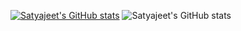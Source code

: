 [![Satyajeet's GitHub stats](https://github-readme-stats.vercel.app/api?username=satyajeetmohite)](https://github.com/anuraghazra/github-readme-stats)
![Satyajeet's GitHub stats](https://github-readme-stats.vercel.app/api?username=satyajeetmohite&hide=contribs,prs)
